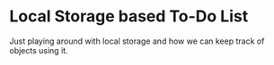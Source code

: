 # Local Storage based To-Do List
Just playing around with local storage and how we can keep track of objects using it.